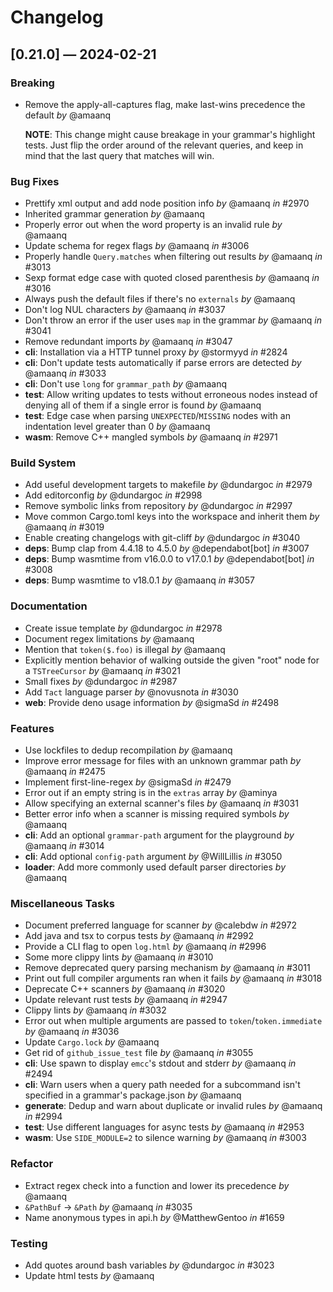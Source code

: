 # Changelog

## [0.21.0] — 2024-02-21

### Breaking

- Remove the apply-all-captures flag, make last-wins precedence the default _by_ @amaanq

  **NOTE**: This change might cause breakage in your grammar's highlight tests.
  Just flip the order around of the relevant queries, and keep in mind that the
  last query that matches will win.

### Bug Fixes

- Prettify xml output and add node position info _by_ @amaanq _in_ #2970
- Inherited grammar generation _by_ @amaanq
- Properly error out when the word property is an invalid rule _by_ @amaanq
- Update schema for regex flags _by_ @amaanq _in_ #3006
- Properly handle `Query.matches` when filtering out results _by_ @amaanq _in_ #3013
- Sexp format edge case with quoted closed parenthesis _by_ @amaanq _in_ #3016
- Always push the default files if there's no `externals` _by_ @amaanq
- Don't log NUL characters _by_ @amaanq _in_ #3037
- Don't throw an error if the user uses `map` in the grammar _by_ @amaanq _in_ #3041
- Remove redundant imports _by_ @amaanq _in_ #3047
- **cli**: Installation via a HTTP tunnel proxy _by_ @stormyyd _in_ #2824
- **cli**: Don't update tests automatically if parse errors are detected _by_ @amaanq _in_ #3033
- **cli**: Don't use `long` for `grammar_path` _by_ @amaanq
- **test**: Allow writing updates to tests without erroneous nodes instead of denying all of them if a single error is found _by_ @amaanq
- **test**: Edge case when parsing `UNEXPECTED`/`MISSING` nodes with an indentation level greater than 0 _by_ @amaanq
- **wasm**: Remove C++ mangled symbols _by_ @amaanq _in_ #2971

### Build System

- Add useful development targets to makefile _by_ @dundargoc _in_ #2979
- Add editorconfig _by_ @dundargoc _in_ #2998
- Remove symbolic links from repository _by_ @dundargoc _in_ #2997
- Move common Cargo.toml keys into the workspace and inherit them _by_ @amaanq _in_ #3019
- Enable creating changelogs with git-cliff _by_ @dundargoc _in_ #3040
- **deps**: Bump clap from 4.4.18 to 4.5.0 _by_ @dependabot[bot] _in_ #3007
- **deps**: Bump wasmtime from v16.0.0 to v17.0.1 _by_ @dependabot[bot] _in_ #3008
- **deps**: Bump wasmtime to v18.0.1 _by_ @amaanq _in_ #3057

### Documentation

- Create issue template _by_ @dundargoc _in_ #2978
- Document regex limitations _by_ @amaanq
- Mention that `token($.foo)` is illegal _by_ @amaanq
- Explicitly mention behavior of walking outside the given "root" node for a `TSTreeCursor` _by_ @amaanq _in_ #3021
- Small fixes _by_ @dundargoc _in_ #2987
- Add `Tact` language parser _by_ @novusnota _in_ #3030
- **web**: Provide deno usage information _by_ @sigmaSd _in_ #2498

### Features

- Use lockfiles to dedup recompilation _by_ @amaanq
- Improve error message for files with an unknown grammar path _by_ @amaanq _in_ #2475
- Implement first-line-regex _by_ @sigmaSd _in_ #2479
- Error out if an empty string is in the `extras` array _by_ @aminya
- Allow specifying an external scanner's files _by_ @amaanq _in_ #3031
- Better error info when a scanner is missing required symbols _by_ @amaanq
- **cli**: Add an optional `grammar-path` argument for the playground _by_ @amaanq _in_ #3014
- **cli**: Add optional `config-path` argument _by_ @WillLillis _in_ #3050
- **loader**: Add more commonly used default parser directories _by_ @amaanq

### Miscellaneous Tasks

- Document preferred language for scanner _by_ @calebdw _in_ #2972
- Add java and tsx to corpus tests _by_ @amaanq _in_ #2992
- Provide a CLI flag to open `log.html` _by_ @amaanq _in_ #2996
- Some more clippy lints _by_ @amaanq _in_ #3010
- Remove deprecated query parsing mechanism _by_ @amaanq _in_ #3011
- Print out full compiler arguments ran when it fails _by_ @amaanq _in_ #3018
- Deprecate C++ scanners _by_ @amaanq _in_ #3020
- Update relevant rust tests _by_ @amaanq _in_ #2947
- Clippy lints _by_ @amaanq _in_ #3032
- Error out when multiple arguments are passed to `token`/`token.immediate` _by_ @amaanq _in_ #3036
- Update `Cargo.lock` _by_ @amaanq
- Get rid of `github_issue_test` file _by_ @amaanq _in_ #3055
- **cli**: Use spawn to display `emcc`'s stdout and stderr _by_ @amaanq _in_ #2494
- **cli**: Warn users when a query path needed for a subcommand isn't specified in a grammar's package.json _by_ @amaanq
- **generate**: Dedup and warn about duplicate or invalid rules _by_ @amaanq _in_ #2994
- **test**: Use different languages for async tests _by_ @amaanq _in_ #2953
- **wasm**: Use `SIDE_MODULE=2` to silence warning _by_ @amaanq _in_ #3003

### Refactor

- Extract regex check into a function and lower its precedence _by_ @amaanq
- `&PathBuf` -> `&Path` _by_ @amaanq _in_ #3035
- Name anonymous types in api.h _by_ @MatthewGentoo _in_ #1659

### Testing

- Add quotes around bash variables _by_ @dundargoc _in_ #3023
- Update html tests _by_ @amaanq
